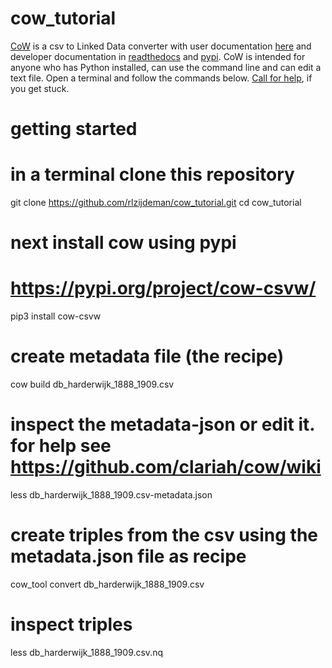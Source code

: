 # cow_tutorial
[CoW](https://github.com/CLARIAH/COW) is a csv to Linked Data converter with user documentation [here](https://github.com/clariah/cow/wiki) and developer documentation in [readthedocs](https://csvw-converter.readthedocs.io/en/latest/) and [pypi](https://pypi.org/project/cow-csvw/). 
CoW is intended for anyone who has Python installed, can use the command line and can edit a text file.
Open a terminal and follow the commands below. [Call for help](), if you get stuck.

# getting started
# in a terminal clone this repository
git clone https://github.com/rlzijdeman/cow_tutorial.git
cd cow_tutorial

# next install cow using pypi
# https://pypi.org/project/cow-csvw/
pip3 install cow-csvw

# create metadata file (the recipe)
cow build db_harderwijk_1888_1909.csv

# inspect the metadata-json or edit it. for help see https://github.com/clariah/cow/wiki
less db_harderwijk_1888_1909.csv-metadata.json

# create triples from the csv using the metadata.json file as recipe
cow_tool convert db_harderwijk_1888_1909.csv

# inspect triples
less db_harderwijk_1888_1909.csv.nq
